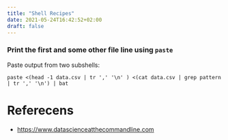 ```yaml
---
title: "Shell Recipes"
date: 2021-05-24T16:42:52+02:00
draft: false
---
```


### Print the first and some other file line using `paste`

Paste output from two subshells:

    paste <(head -1 data.csv | tr ',' '\n' ) <(cat data.csv | grep pattern | tr ',' '\n') | bat 

# Referecens

* https://www.datascienceatthecommandline.com

